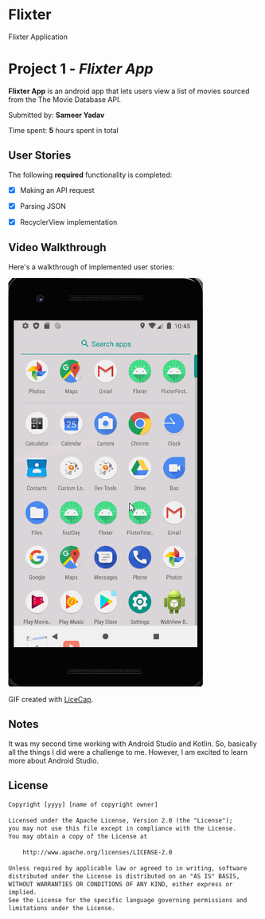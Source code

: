 # Flixter
Flixter Application

# Project 1 - *Flixter App*

**Flixter App** is an android app that lets users view a list of movies sourced from the The Movie Database API.

Submitted by: **Sameer Yadav**

Time spent: **5** hours spent in total

## User Stories

The following **required** functionality is completed:

* [X] Making an API request
* [X] Parsing JSON
* [X] RecyclerView implementation


## Video Walkthrough

Here's a walkthrough of implemented user stories:

<img src='walkthrough.gif' title='walkthrough' width='' alt='walkthrough' />

GIF created with [LiceCap](http://www.cockos.com/licecap/).

## Notes
It was my second time working with Android Studio and Kotlin. So, basically all the things I did were a challenge to me. However, I am excited to learn more about Android Studio.

## License

    Copyright [yyyy] [name of copyright owner]

    Licensed under the Apache License, Version 2.0 (the "License");
    you may not use this file except in compliance with the License.
    You may obtain a copy of the License at

        http://www.apache.org/licenses/LICENSE-2.0

    Unless required by applicable law or agreed to in writing, software
    distributed under the License is distributed on an "AS IS" BASIS,
    WITHOUT WARRANTIES OR CONDITIONS OF ANY KIND, either express or implied.
    See the License for the specific language governing permissions and
    limitations under the License.

